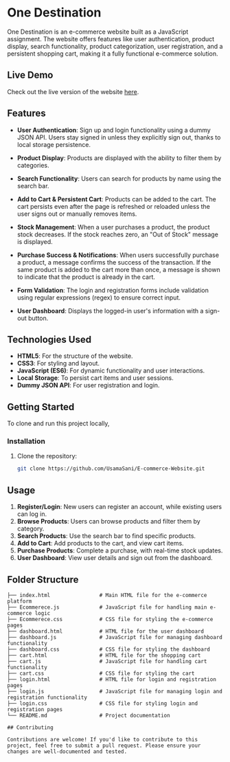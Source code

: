 # One Destination

One Destination is an e-commerce website built as a JavaScript assignment. The website offers features like user authentication, product display, search functionality, product categorization, user registration, and a persistent shopping cart, making it a fully functional e-commerce solution.

## Live Demo
Check out the live version of the website [here](https://comforting-cupcake-f85d2f.netlify.app/).

## Features

- **User Authentication**: Sign up and login functionality using a dummy JSON API. Users stay signed in unless they explicitly sign out, thanks to local storage persistence.
  
- **Product Display**: Products are displayed with the ability to filter them by categories.

- **Search Functionality**: Users can search for products by name using the search bar.

- **Add to Cart & Persistent Cart**: Products can be added to the cart. The cart persists even after the page is refreshed or reloaded unless the user signs out or manually removes items.

- **Stock Management**: When a user purchases a product, the product stock decreases. If the stock reaches zero, an "Out of Stock" message is displayed.

- **Purchase Success & Notifications**: When users successfully purchase a product, a message confirms the success of the transaction. If the same product is added to the cart more than once, a message is shown to indicate that the product is already in the cart.

- **Form Validation**: The login and registration forms include validation using regular expressions (regex) to ensure correct input.

- **User Dashboard**: Displays the logged-in user's information with a sign-out button.

## Technologies Used

- **HTML5**: For the structure of the website.
- **CSS3**: For styling and layout.
- **JavaScript (ES6)**: For dynamic functionality and user interactions.
- **Local Storage**: To persist cart items and user sessions.
- **Dummy JSON API**: For user registration and login.
  
## Getting Started

To clone and run this project locally,

### Installation

1. Clone the repository:

   ```bash
   git clone https://github.com/UsamaSani/E-commerce-Website.git

## Usage

1. **Register/Login**: New users can register an account, while existing users can log in.
2. **Browse Products**: Users can browse products and filter them by category.
3. **Search Products**: Use the search bar to find specific products.
4. **Add to Cart**: Add products to the cart, and view cart items.
5. **Purchase Products**: Complete a purchase, with real-time stock updates.
6. **User Dashboard**: View user details and sign out from the dashboard.

## Folder Structure

```plaintext
├── index.html                # Main HTML file for the e-commerce platform
├── Ecommerece.js             # JavaScript file for handling main e-commerce logic
├── Ecommerece.css            # CSS file for styling the e-commerce pages
├── dashboard.html            # HTML file for the user dashboard
├── dashboard.js              # JavaScript file for managing dashboard functionality
├── dashboard.css             # CSS file for styling the dashboard
├── cart.html                 # HTML file for the shopping cart
├── cart.js                   # JavaScript file for handling cart functionality
├── cart.css                  # CSS file for styling the cart
├── login.html                # HTML file for login and registration pages
├── login.js                  # JavaScript file for managing login and registration functionality
├── login.css                 # CSS file for styling login and registration pages
└── README.md                 # Project documentation

## Contributing

Contributions are welcome! If you'd like to contribute to this project, feel free to submit a pull request. Please ensure your changes are well-documented and tested.

